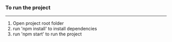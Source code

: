### To run the project
---

1. Open project root folder
2. run 'npm install' to install dependencies
3. run 'npm start' to run the project

